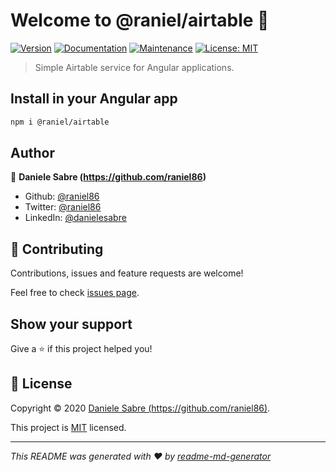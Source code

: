 
# Welcome to @raniel/airtable 👋
[![Version](https://img.shields.io/npm/v/@raniel/airtable.svg)](https://www.npmjs.com/package/@raniel/airtable)
[![Documentation](https://img.shields.io/badge/documentation-yes-brightgreen.svg)](https://github.com/raniel86/airtable#readme)
[![Maintenance](https://img.shields.io/badge/Maintained%3F-yes-green.svg)](https://github.com/raniel86/airtable/graphs/commit-activity)
[![License: MIT](https://img.shields.io/github/license/raniel86/airtable)](https://github.com/raniel86/airtable/blob/master/LICENSE)

> Simple Airtable service for Angular applications.

## Install in your Angular app

```sh
npm i @raniel/airtable
```

## Author

👤 **Daniele Sabre (https://github.com/raniel86)**

* Github: [@raniel86](https://github.com/raniel86)
* Twitter: [@raniel86](https://twitter.com/raniel86)
* LinkedIn: [@danielesabre](https://linkedin.com/in/danielesabre)

## 🤝 Contributing

Contributions, issues and feature requests are welcome!

Feel free to check [issues page](https://github.com/raniel86/airtable/issues).

## Show your support

Give a ⭐️ if this project helped you!


## 📝 License

Copyright © 2020 [Daniele Sabre (https://github.com/raniel86)](https://github.com/raniel86).

This project is [MIT](https://github.com/raniel86/airtable/blob/master/LICENSE) licensed.

***
_This README was generated with ❤️ by [readme-md-generator](https://github.com/kefranabg/readme-md-generator)_
